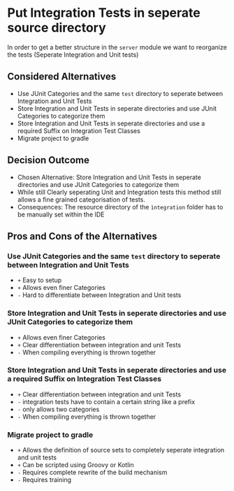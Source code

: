 # Put Integration Tests in seperate source directory

In order to get a better structure in the `server` module we want to reorganize the tests (Seperate Integration and Unit tests)

## Considered Alternatives

* Use JUnit Categories and the same `test` directory to seperate between Integration and Unit Tests
* Store Integration and Unit Tests in seperate directories and use JUnit Categories to categorize them
* Store Integration and Unit Tests in seperate directories and use a required Suffix on Integration Test Classes
* Migrate project to gradle

## Decision Outcome

* Chosen Alternative: Store Integration and Unit Tests in seperate directories and use JUnit Categories to categorize them
* While still Clearly seperating Unit and Integration tests this method still allows a fine grained categorisation of tests.
* Consequences: The resource directory of the `ìntegration` folder has to be manually set within the IDE

## Pros and Cons of the Alternatives <!-- optional -->

### Use JUnit Categories and the same `test` directory to seperate between Integration and Unit Tests

* `+` Easy to setup
* `+` Allows even finer Categories
* `-` Hard to differentiate between Integration and Unit tests

### Store Integration and Unit Tests in seperate directories and use JUnit Categories to categorize them

* `+` Allows even finer Categories
* `+` Clear differentiation between integration and unit Tests
* `-` When compiling everything is thrown together

### Store Integration and Unit Tests in seperate directories and use a required Suffix on Integration Test Classes

* `+` Clear differentiation between integration and unit Tests
* `-` integration tests have to contain a certain string like a prefix
* `-` only allows two categories
* `-` When compiling everything is thrown together

### Migrate project to gradle

* `+` Allows the definition of source sets to completely seperate integration and unit tests
* `+` Can be scripted using Groovy or Kotlin
* `-` Requires complete rewrite of the build mechanism
* `-` Requires training
